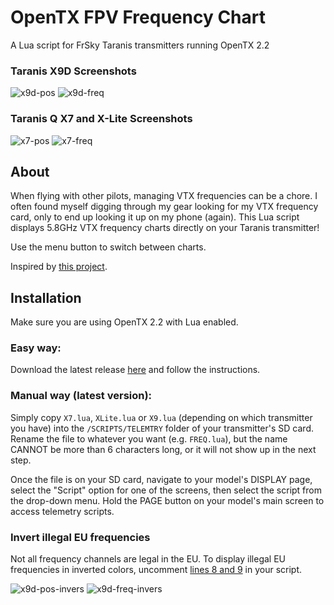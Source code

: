 # OpenTX FPV Frequency Chart
A Lua script for FrSky Taranis transmitters running OpenTX 2.2

### Taranis X9D Screenshots
![x9d-pos](http://i.imgur.com/LJ1MlxC.png)
![x9d-freq](http://i.imgur.com/hEfALmc.png)

### Taranis Q X7 and X-Lite Screenshots
![x7-pos](http://i.imgur.com/4kvOI5L.png)
![x7-freq](http://i.imgur.com/2gHPHAA.png)

## About
When flying with other pilots, managing VTX frequencies can be a chore. I often found myself digging through my gear
looking for my VTX frequency card, only to end up looking it up on my phone (again). This Lua script displays 5.8GHz
VTX frequency charts directly on your Taranis transmitter!

Use the menu button to switch between charts.

Inspired by [this project](http://helpmefpv.com/2016/03/16/5-8ghz-vtx-channel-chart-for-frsky-taranis/).

## Installation
Make sure you are using OpenTX 2.2 with Lua enabled.

### Easy way:
Download the latest release [here](https://github.com/darsor/opentx-frequency-chart/releases) and follow the instructions.

### Manual way (latest version):
Simply copy `X7.lua`, `XLite.lua` or `X9.lua` (depending on which transmitter you have) into the `/SCRIPTS/TELEMTRY` folder of
your transmitter's SD card. Rename the file to whatever you want (e.g. `FREQ.lua`), but the name CANNOT be more
than 6 characters long, or it will not show up in the next step.

Once the file is on your SD card, navigate to your model's DISPLAY page, select the "Script" option for one of the
screens, then select the script from the drop-down menu. Hold the PAGE button on your model's main screen to access
telemetry scripts.

### Invert illegal EU frequencies
Not all frequency channels are legal in the EU. To display illegal EU frequencies in inverted colors, uncomment
[lines 8 and 9](https://github.com/darsor/opentx-frequency-chart/blob/master/X7.lua#L7) in your script.

![x9d-pos-invers](http://imgur.com/yJfmm9b.png)
![x9d-freq-invers](http://imgur.com/6JOGt5O.png)

